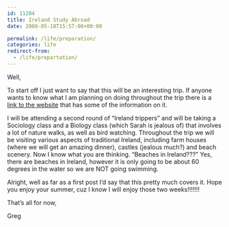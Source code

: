 ```yaml
---
id: 11204
title: Ireland Study Abroad
date: 2008-05-18T15:57:00+00:00

permalink: /life/preparation/
categories: life
redirect-from:
  - /life/prepartation/
---
```


Well,

To start off I just want to say that this will be an interesting trip. If anyone wants to know what I am planning on doing throughout the trip there is a [link to the website](http://www.thegreenpicnic.com/Studenttours.html) that has some of the information on it.

I will be attending a second round of &#8220;Ireland trippers&#8221; and will be taking a Sociology class and a Biology class (which Sarah is jealous of) that involves a lot of nature walks, as well as bird watching. Throughout the trip we will be visiting various aspects of traditional Ireland, including farm houses (where we will get an amazing dinner), castles (jealous much?) and beach scenery. Now I know what you are thinking. &#8220;Beaches in Ireland???&#8221; Yes, there are beaches in Ireland, however it is only going to be about 60 degrees in the water so we are NOT going swimming.

Alright, well as far as a first post I&#8217;d say that this pretty much covers it. Hope you enjoy your summer, cuz I know I will enjoy those two weeks!!!!!!!

That&#8217;s all for now,

Greg
